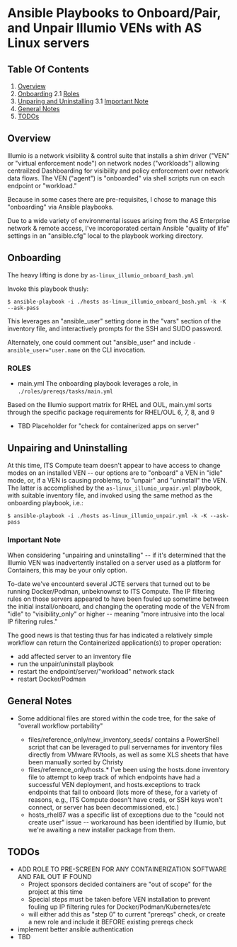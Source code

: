 # Ansible Playbooks to Onboard/Pair, and Unpair Illumio VENs with AS Linux servers

## Table Of Contents
  1. [Overview](#overview)
  2. [Onboarding](#onboarding)
  2.1 [Roles](#roles)
  3. [Unparing and Uninstalling](#unpairinganduninstalling)
  3.1 [Important Note](#importantnote)
  4. [General Notes](#generalnotes)
  5. [TODOs](#todos)


## Overview
Illumio is a network visibility & control suite that installs a shim driver ("VEN" or "virtual enforcement node") on network nodes ("workloads") allowing centrailzed Dashboarding for visibility and policy enforcement over network data flows. The VEN ("agent") is "onboarded" via shell scripts run on each endpoint or "workload."

Because in some cases there are pre-requisites, I chose to manage this "onboarding" via Ansible playbooks.

Due to a wide variety of environmental issues arising from the AS Enterprise network & remote access, I've incoroporated certain Ansible "quality of life" settings in an "ansible.cfg" local to the playbook working directory.


## Onboarding

The heavy lifting is done by `as-linux_illumio_onboard_bash.yml`

Invoke this playbook thusly:

`$ ansible-playbook -i ./hosts as-linux_illumio_onboard_bash.yml -k -K --ask-pass`

This leverages an "ansible_user" setting done in the "vars" section of the inventory file, and interactively prompts for the SSH and SUDO password.

Alternately, one could comment out "ansible_user" and include `-ansible_user="user.name` on the CLI invocation.

### ROLES
  - main.yml
  The onboarding playbook leverages a role, in `./roles/prereqs/tasks/main.yml`
  
  Based on the Illumio support matrix for RHEL and OUL, main.yml sorts through the specific package requirements for RHEL/OUL 6, 7, 8, and 9

  - TBD
  Placeholder for "check for containerized apps on server"

## Unpairing and Uninstalling
At this time, ITS Compute team doesn't appear to have access to change modes on an installed VEN -- our options are to "onboard" a VEN in "idle" mode, or, if a VEN is causing problems, to "unpair" and "uninstall" the VEN. The latter is accomplished by the `as-linux_illumio_unpair.yml` playbook, with suitable inventory file, and invoked using the same method as the onboarding playbook, i.e.:

`$ ansible-playbook -i ./hosts as-linux_illumio_unpair.yml -k -K --ask-pass`

  ### Important Note 
  When considering "unpairing and uninstalling" -- if it's determined that the Illumio VEN was inadvertently installed on a server used as a platform for Containers, this may be your only option.
  
  To-date we've encounterd several JCTE servers that turned out to be running Docker/Podman, unbeknownst to ITS Compute. The IP filtering rules on those servers appeared to have been fouled up sometime between the initial install/onboard, and changing the operating mode of the VEN from "idle" to "visibility_only" or higher -- meaning "more intrusive into the local IP filtering rules."
  
  The good news is that testing thus far has indicated a relatively simple workflow can return the Containerized application(s) to proper operation:
  - add affected server to an inventory file
  - run the unpair/uninstall playbook
  - restart the endpoint/server/"workload" network stack
  - restart Docker/Podman

## General Notes
- Some additional files are stored within the code tree, for the sake of "overall workflow portability" 

  - files/reference_only/new_inventory_seeds/ contains a PowerShell script that can be leveraged to pull servernames for inventory files directly from VMware RVtools, as well as some XLS sheets that have been manually sorted by Christy
  -  files/reference_only/hosts.* I've been using the hosts.done inventory file to attempt to keep track of which endpoints have had a successful VEN deployment, and hosts.exceptions to track endpoints that fail to onboard (lots more of these, for a variety of reasons, e.g., ITS Compute doesn't have creds, or SSH keys won't connect, or server has been decommissioned, etc.)
  - hosts_rhel87 was a specific list of exceptions due to the "could not create user" issue -- workaround has been identified by Illumio, but we're awaiting a new installer package from them.

## TODOs

  - ADD ROLE TO PRE-SCREEN FOR ANY CONTAINERIZATION SOFTWARE AND FAIL OUT IF FOUND
    * Project sponsors decided containers are "out of scope" for the project at this time
    * Special steps must be taken before VEN installation to prevent fouling up IP filtering rules for Docker/Podman/Kubernetes/etc
    * will either add this as "step 0" to current "prereqs" check, or create a new role and include it BEFORE existing prereqs check
  - implement better ansible authentication
  - TBD